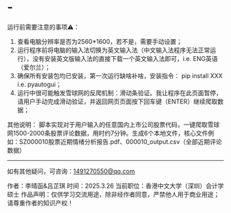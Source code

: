 # -
运行前需要注意的事项⚠️：
1. 查看电脑分辨率是否为2560*1600，若不是，需要手动设置；
2. 运行程序前将电脑的输入法切换为英文输入法（中文输入法程序无法正常运行），没有安装英文版输入法的直接下载一个英文输入法即可，i.e. ENG英语（爱尔兰）；
3. 确保所有安装包均已安装，第一次运行缺啥补啥，安装指令： pip install XXX  i.e. pyautogui；
4. 运行中很可能触发雪球网的反爬机制：滑动条验证。我让程序在此页面暂停，请用户手动完成滑动验证，并返回网页页面按下回车键（ENTER）继续爬取数据；

其他说明：
脚本实现对于用户输入的任意国内上市公司股票代码，一键爬取雪球网1500-2000条股票评论数据，用时约7分钟。生成6个本地文件，核心文件例如：SZ000010股票近期情绪分析报告.pdf、000010_output.csv（全部近期评论数据）


---------------------------------------------------------------------------------------------------
如有其他疑问，可咨询：1491270550@qq.com

作者：李晴函&吕芷琪
时间：2025.3.26
当前职位：香港中文大学（深圳）会计学硕士
作品声明：仅供学习交流用途，除非经作者同意，严禁他人用于商业用途；请尊重作者的知识产权！
